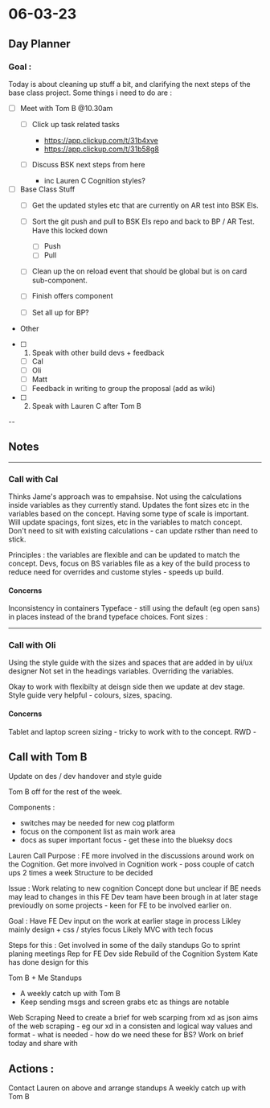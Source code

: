 # 06-03-23

## Day Planner

### Goal :
Today is about cleaning up stuff a bit, and clarifying the next steps of the base class project. Some things i need to do are :


- [ ] Meet with Tom B @10.30am
    - [ ] Click up task related tasks
        - https://app.clickup.com/t/31b4xve
        - https://app.clickup.com/t/31b58g8

    - [ ] Discuss BSK next steps from here
      - inc Lauren C Cognition styles?

- [ ] Base Class Stuff
  - [ ] Get the updated styles etc that are currently on AR test into BSK Els.
  - [ ] Sort the git push and pull to BSK Els repo and back to BP / AR Test. Have this locked down
      - [ ] Push
      - [ ] Pull

  - [ ] Clean up the on reload event that should be global but is on card sub-component.
  - [ ] Finish offers component
  - [ ] Set all up for BP?


- Other
 - [ ] 1.  Speak with other build devs + feedback
    - [ ] Cal
    - [ ] Oli
    - [ ] Matt
    - [ ] Feedback in writing to group the proposal (add as wiki)

- [ ] 2. Speak with Lauren C after Tom B


--

## Notes

<hr>


### Call with Cal

Thinks Jame's approach was to empahsise.
Not using the calculations inside variables as they currently stand.
Updates the font sizes etc in the variables based on the concept.
Having some type of scale is important.
Will update spacings, font sizes, etc in the variables to match concept.
Don't need to sit with existing calculations - can update rsther than need to stick.


Principles :
the variables are flexible and can be updated to match the concept.
Devs, focus on BS variables file as a key of the build process to  reduce need for overrides and custome styles - speeds up build.


#### Concerns


Inconsistency in containers
Typeface - still using the default (eg open sans) in places instead of the brand typeface choices.
Font sizes :

<hr>


### Call with Oli

Using the style guide with the sizes and spaces that are added in by ui/ux designer
Not set in the headings variables. Overriding the variables.

Okay to work with flexibilty at deisgn side then we update at dev stage.
Style guide very helpful - colours, sizes, spacing.


#### Concerns


Tablet and laptop screen sizing - tricky to work with to the concept.
RWD -

###




## Call with Tom B

Update on des / dev handover and style guide

Tom B off for the rest of the week.

Components :
- switches may be needed for new cog platform
- focus on the component list as main work area
- docs as super important focus - get these into the blueksy docs

Lauren Call
Purpose : FE more involved in the discussions around work on the Cognition.
Get more involved in Cognition work - poss couple of catch ups 2 times a week
Structure to be decided

Issue :
Work relating to new cognition
Concept done but unclear if BE needs may lead to changes in this
FE Dev team have been brough in at later stage previoudly on some projects - keen for FE to be involved earlier on.


Goal :
Have FE Dev input on the work at earlier stage in process
Likley mainly design + css / styles focus
Likely MVC with tech focus

Steps for this :
Get involved in some of the daily standups
Go to sprint planing meetings
Rep for FE Dev side
Rebuild of the Cognition System
Kate has done design for this

Tom B + Me Standups
- A weekly catch up with Tom B
- Keep sending msgs and screen grabs etc as things are notable

Web Scraping
Need to create a brief for web scarping from xd as json
  aims of the web scraping - eg our xd in a consisten and logical way
  values and format - what is needed - how do we need these for BS?
Work on brief today and share with

## Actions :
Contact Lauren on above and arrange standups
A weekly catch up with Tom B

